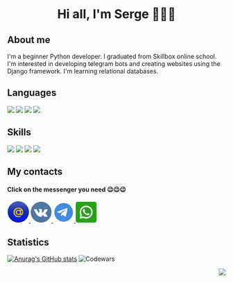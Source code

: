 <h1 align="center">Hi all, I'm Serge 👋👋👋</h1>

## About me
I'm a beginner Python developer. I graduated from Skillbox online school. I'm interested in developing telegram bots and creating websites using the Django framework. I'm learning relational databases.

## Languages
<p>
    <img src="https://cdn.jsdelivr.net/gh/devicons/devicon@latest/icons/python/python-original-wordmark.svg" width='48' heigth='48'>
    <img src="https://cdn.jsdelivr.net/gh/devicons/devicon@latest/icons/html5/html5-original-wordmark.svg" width='48' heigth='48'>
    <img src="https://cdn.jsdelivr.net/gh/devicons/devicon@latest/icons/css3/css3-original-wordmark.svg" width='48' heigth='48'>
    <img src="https://cdn.jsdelivr.net/gh/devicons/devicon@latest/icons/azuresqldatabase/azuresqldatabase-original.svg" width='48' heigth='48'>
</p>

## Skills
<p>
    <img src="https://cdn.jsdelivr.net/gh/devicons/devicon@latest/icons/git/git-original-wordmark.svg" width='48' heigth='48'>
    <img src="https://cdn.jsdelivr.net/gh/devicons/devicon@latest/icons/django/django-plain.svg" width='48' heigth='48'>
    <img src="https://cdn.jsdelivr.net/gh/devicons/devicon@latest/icons/pycharm/pycharm-original.svg" width='48' heigth='48'>
    <img src="https://cdn.jsdelivr.net/gh/devicons/devicon@latest/icons/vscode/vscode-original-wordmark.svg" width='48' heigth='48'>
</p>

## My contacts
#### Click on the messenger you need 😉😉😉
<a href='mailto:sergeychuk.serzh@bk.ru'>
    <img src='img/socialIcon.png'>
</a>
<a href='https://vk.com/cep9.bypblu'>
    <img src='img/vk.png' width='48' heigth='48'>
</a>
<a href='https://t.me/TMN_Sergey_Sergeychuk'>
    <img src='img/telegram_cvet-d23c11fa.png' width='48' heigth='48'>
</a>
<a href='https://wa.me/+79129207273'>
    <img src='img/3991765.png' width='48' heigth='48'>
</a>   

## Statistics
<p>

[![Anurag's GitHub stats](https://github-readme-stats.vercel.app/api?username=Sergeychuk-py&theme=cobalt&show_icons=true)](https://github.com/Sergeychuk-py/github-readme-stats)    ![Codewars](https://github.r2v.ch/codewars?user=Sergeychuk_Sergey777)   
    
</p>
<p align='right'>
    <img src='https://badges.pufler.dev/visits/{username=Sergeychuk-py}/{repo}'>
</p>
